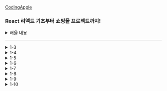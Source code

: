 [CodingApple](https://online.codingapple.com/course/react-basic/)

### React 리액트 기초부터 쇼핑몰 프로젝트까지!
<details>
<summary>배울 내용</summary>

    – class 문법 없이 개발하는 2020스타일 easy-mode 리액트

    – 컴포넌트, Props, State를 이용한 웹앱 개발

    – 리액트로 HTML 모듈화해서 개발하는 법

    – JSX for 반복문, 이벤트 핸들러 등 어떻게 쓰는지 정확히 알려줌

    – 리액트 CLI로 프로젝트 생성, 관리, 빌드하는 법

    – Redux와 context API로 데이터 관리

    – Ajax 등으로 서버 API 요청하는 법 (을 배울 텐데 Ajax가 뭔지 모르니까 그것부터)

    – 라우터로 페이지 나누기

    – 리액트에서 CSS 스타일링 잘하는 법 (styled component, SASS)

    – import/destructuring/arrow function 등 필요한 ES6 문법들

    – 스마트폰에 설치 가능한 Progressive Web App으로 리액트사이트 발행하기

    – (포트폴리오 자랑용) github pages를 이용해 사이트 발행

</details>

-----

<details>
<summary>1-3</summary>

### JSX를 이용해 HTML 페이지 제작해보는 건 처음이겠죠

```
리액트에서 class=""를 넣고 싶다면 className=""

데이터바인딩 var data = '안녕하세요'; <div>{ data }</div>
  -> { } 꼭 중괄호 안에

<div style = {{ color : 'blue', fontSize : '30px' }}>글씨</div>
  -> {속성명 : '속성값} 대쉬(-) 불가능, 붙여쓰고 앞글자를 대문자로 치환
```
</details>

<details>
<summary>1-4</summary>

### 중요한 데이터는 변수 말고 리액트 state로 만들랬죠

state를 쓰는 이유
```
변수가 변경될 때 자동으로 관련된 HTML을 재렌더링되게 만들고 싶어서
수정사항이 자동으로 웹페이지에 스무스~하게 반영되게 만들고 싶어서
```
let [a, b] = useState('ㅇㅇㅇㅇ');
```
a : 실제 저장할 데이터, b : 저장할 데이터를 변결시킬 함수
데이터바인딩 가능 <h3>{a}</h3> => <h3>ㅇㅇㅇㅇ<h3>
Array, Object 가능 let [a, b] = useState(['ㅇㅇ', 'ㄴㄴ']);
```

</details>

<details>
<summary>1-5</summary>

### 버튼에 기능 개발을 해보자 & 리액트 state 변경하는 법

    - 리액트에서 특정 HTML 요소를 클릭했을 때 자바스크립트를 실행하고 싶으면
```
<div onClick = { 실행할 함수 }>
Click이 대문자, {} 중괄호 사용, 그냥 코드가 아닌 함수를 적어야 함
ex) <div onClick = { 함수이름 }>
    <div onClick = { function(){ 실행할 코드 } }>
    <div onClick = { () => { 실행할 코드 } }>
```
state는 변수와는 다르게 값을 변경할 때 지정된 변경 함수를 써야 함
```
ㅇㅇ변경(대체할 데이터) 
ex) <span>👍</span> 을 눌렀을 때 따봉이라는 state를 1 증가하려면 어떻게 해야할까요?
    <span onClick = { { () => { 따봉변경(따봉 + 1) } } }>
```

</details>

<details>
<summary>1-6</summary>

### 숙제 해설 : 블로그 글 수정버튼 만들기

원래 자바스크립트 내에서 array나 object 자료형은 = 등호로 복사하면 각각 별개의 자료형이 생성되는게 아니라 값을 공유함
```
ex) var data1 = [1, 2, 3]; var data2 = data1;
    => data1과 data2는 각각 [1, 2, 3]을 별개로 저장하는 게 아닌 똑같은 값을 공유함
    => data1을 변경하면 data2도 자동으로 변경됨

state도 = 등호를 이용해서 복사하면 문제가 일어나기 때문에 완전히 개별 복사본을 만들어주는 카피를 해야 함
  => ex) var 새로운array = [...원본array]
  => function 제목바꾸기() {
       var newArray = [...글제목];
       newArray[0] = '여자코트 추천';
       글제목변경( newArray );
     } 
```

</details>

<details>
<summary>1-7</summary>

### React Component : 많은 div들을 한 단어로 줄이고 싶은 충동이 들 때

return () 안에 HTML을 넣을 때 태그 2개를 평행하게 넣을 수 없음
```
굳이 쓰고 싶다면
<div>
  <div></div>
  <div></div> 
</div>
```
Component : 리액트에서 제공하는 긴 HTML을 한 단어로 깔끔하게 치환해서 넣을 수 있는 문법
```
함수 만들 듯, 변수 만들 듯 한 단어로 치환해서 원하는 곳에 꽂아넣을 수 있음
```  
방법
```
1. function을 이용해서 함수를 하나 만들기
2. 그 함수 안에 return() 안에 원하는 HTML을 담기
3. 원하는 곳에서 <Modal></Modal> 이라고 사용했을 때 축약한 HTML이 등장
   -> 축약한 HTML 덩어리를 Component 라고 칭함
   -> ex)
      function App (){
        return (
            <div>
                HTML 잔뜩있는 곳
                ...
                <Modal></Modal>
            </div>
        )
      }

      function Modal(){
          return (
              <div className="modal">
                <h2>제목</h2>
                <p>날짜</p>
                <p>상세내용</p>
              </div>
        )
      }
```        
Component의 특징
```
Component 이름 지을 땐 보통 영어 대문자로 시작
return() 안에 태그들이 평행하게 여러 개 들어갈 수 없음 ex) <div>, <></>
Component 위치는 보통 funcion App(){} 와 나란히 만듦
  -> 보통 컴포넌트 안에다가 컴포넌트를 만들진 않기 때문
  -> Component 안에 미리 만들어둔 Component 집어넣기도 가능
```
어떤 HTML들을 Component 만드는게 좋을까
```
사이트에 반복해서 출현하는 HTML 덩어리들
내용이 자주 변경될 것 같은 HTML의 한 부분
다른 페이지를 만들 때
다른 팀원과 협업할 때 웹페이지를 컴포넌트 단위로 작업 분배
```
Component 단점
```
HTML을 깔끔하게 쓰려고 함수 자체를 많이 만드는 것 자체로 관리가 힘듦
<Modal>이라는 컴포넌트가 App(){} 안에 있는 state를 사용하고 싶을 때,
         그냥 바로 쓸 수 없음
  => props라는 문법을 이용해 state를 <Modal>까지 전해줘야 사용 가능
```

</details>

<details>
<summary>1-8</summary>

### 클릭하면 동작하는 UI (모달창) 만드는 법

리액트는 중괄호 내에서 if문을 사용할 수 없어서 삼항연산자를 사용해야 함
```
조건식 ? 조건식 참일 때 실행할 코드 : 조건식 거짓일 때 실행할 코드 
```

</details>

<details>
<summary>1-9</summary>

### map : 많은 div들을 반복문으로 줄이고 싶은 충동이 들 때

반복문도 {중괄호} 안에서 { for (){} } 이렇게 넣을 수 있지않을까 생각할 수 있지만 {중괄호} 안에는 변수, 함수만 입력 가능함
```
중괄호 안에서 쓸 수 있는 map이란 반복문 이용
```  
방법
```
ex1) 
var 어레이 = [2, 3, 4];
어레이.map(function(){
});
  => 모든 array에 붙일 수 있으며 소괄호 안에 콜백 함수 하나 넣는 게 기본, map 안의 코드가 어레이 자료의 갯수만큼 실행됨(ex1에서 3번)

ex2)
var 어레이 = [2, 3, 4];
어레이.map(function(a){
  return a * 10
});
  => 콜백 함수 소괄호 안에 파라미터를 아무 이름이나 입력해주면(ex2에서 a), a라는 파라미터가 어레이 안에 있던 모든 자료를 하나씩 출력해주는 역할을 함 => [20, 30, 40]이 됨

ex3)
var 어레이 = [2, 3, 4];
var newArray = 어레이.map(function(a){
    return a * 10
});
  => 참고로 map 함수는 원본 자료형을 변형시키지 않아서 보통 새로운 변수에 담아서 사용함
      newArray에는 [20,30, 40], 원래 어레이에는 [2, 3, 4]
```      
JSX 안에서 map으로 반복문을 돌리고 싶으면
```
1. 원하는 자료에다가 map을 붙이면 그 자료 갯수만큼 반복문 돌리기 가능
2. 반복을 원하는 HTML을 return 안에 적으면 끝

ex)
<div>
  ~~~HTML 잔뜩~~~
  ...
  { 글제목.map(function(){      
      return (<div>안녕</div>)
  }) }
</div>
  => 현재 글제목 array에는 3개의 데이터가 들어있으니 실행해보면 div도 3개가 남음
```    
반복된 HTML에 각각 다른 내용을 부여하고 싶다면
```
ex)
<div>
  ~~~HTML 잔뜩~~~
  ...
  { 글제목.map(function(a){
      return (
          <div className="list">
            <h3>{ a }</h3>
            ~~~HTML 잔뜩~~~
          </div>
      )
  }) }
</div>
        
반복된 HTML 안에 onClick = {} 이런 거 넣어도 잘 작동함
```
일반 for 반복문을 사용하고 싶다면
```
따로 함수를 만들어서 사용해야 함
  1. 따로 일반 함수를 만들고
  2. 함수 안에 HTML을 담을 array 자료를 하나 생성
  3. 함수 안에서 for 반복문을 이용해 array 내에 HTML을 추가
  4. 완성된 array를 return
  5. 함수를 원하는 곳에 { 함수명() } 데이터바인딩

  ex)
  function 반복된UI(){
    var 어레이 = [];
    for (var i = 0; i < 3; i++) {
        어레이.push(<div>안녕</div>)
    }
    return 어레이
  }
  return (
    <div>
        ~~~HTML 잔뜩~~~
        { 반복된UI() }
    </div>
  )
```

</details>

<details>
<summary>1-10</summary>

### props : 자식이 부모의 state를 가져다쓰고 싶을 땐 말하고 쓰셔야합니다

props를 사용하는 이유
```
1-7에서 App이라는 컴포넌트 안에 <Modal> 이라는 컴포넌트를 만듦
App : 부모 컴포넌트 Modal : 자식 컴포넌트
자식 컴포넌트가 부모 컴포넌트 안에 있던 state를 가져다 쓰고 싶을 때!
props라는 문법으로 state를 전송한 뒤에 {props.state이름} 
```
방법
```
1. <자식컴포넌트 전송할 이름 = { state명 }> 이렇게 사용한 후
2. 자식컴포넌트 선언하는 function 안에 파라미터를 하나 만들어주기
      
ex) 글제목이라는 부모 컴포넌트의 state를 자식 컴포넌트에 전송해보기
    funtion App() {
      let [글제목, 글제목변경] = useState(['aa', 'bb', 'cc']);
        return(
            <div>
              ...
              <Modal 글제목 = {글제목}></Modal>
            </div>
        )
    }
    function Modal(props){
        return(
            <div className="modal">
              <h2>제목 { props.글제목[0] }</h2>
              <p>날짜</p>
              <p>상세내용</p>
            </div>
        )
    }

1. <Mdoal 전송할이름 = {state명}> 이렇게 원하는 state를 적어주면 전송됨
2. function Modal(props){} 이렇게 쓰면 전송된 props 사용 가능
         
  => 무한대 전송 가능
  => props라는 파라미터에는 전송한 모든 props 데이터가 들어가있음
    props.글제목 이런 식으로 원하는 것만 꺼내서 쓰면 됨
  => props 전송할 때 꼭 {} 중괄호로 전송해야 하는 건 아님
    <Modal 글제목 = {변수명}> 변수명을 넣고 싶으면 중괄호
    <Modal 글제목 = "강남우동맛집"> 일반 텍스트를 전송하고 싶으면 따옴표
``

</details>

<details>
<summary>1-11</summary>

### (UI 제작 패턴) props를 응용한 상세페이지 만들기

글말고 따로 버튼 3개를 만들어서 한번 개발해봅시다
```
각각 버튼을 누르면 각각 다른 제목의 모달 제목이 떠야함
  1. 일단 버튼 3개 만들기
  2. 각각 버튼을 누르면 글제목이 수정되어야 함
     Modal이라는 컴포넌트 안에 제목 부분을 props.글제목[누른제목] 으로 수정
     => 누른제목 이라는 변수가 0이면 0번째 제목이 뜬다
  3. App 안에 누른제목이라는 변수를 state로 만들기 (기본값 0)
     => 몇번째 글제목을 눌렀는지의 정보를 보관하는 곳
  4. 모달창 안에 props.글제목[props.누른제목]으로 수정
     <Modal 글제목 = {글제목} 누른제목 = {누른제목}></Modal>으로 수정
     => 부모가 가진 state를 쓰려면 props로 신고하고 써야하기 때문
     <Modal>이라는 태그 안에서 원하는 이름의 props를 전송하고
     Modal 안에서 props.이름 이런 식으로 써야 함
     => 모달창은 누른제목이라는 state의 숫자에 따라서 제목이 변경됨
```   
버튼을 눌렀을 때 state를 변경하려면?
```
ex) 
<button onClick={()=>{ 누른제목변경(0) }}>버튼1</button>
<button onClick={()=>{ 누른제목변경(1) }}>버튼2</button>   
<button onClick={()=>{ 누른제목변경(2) }}>버튼3</button>
```
이제 직접 <h3> 글제목부분에 가서 누르면 state가 변경되게 만들자 (반복문)
```
ex)
{
    글제목.map(function(a){
        return(
            <div className = "list">
              <h3 onClick = { () => { 누른제목변경(0) } }>{ a } ~~html~~ </h3>
            </div>
        )
    })
}

<button onClick={()=>{ 누른제목 = 0 }}>버튼1</button> 처럼 작성하면 에러
  => state를 변경할 땐 state 변경함수를 사용해야 하고, 등호를 사용하면 안 됨

클릭했을 때 동작하게 하기 위해 onClick 안에 state 변경함수 삽입

대충 0이라고 넣었기 때문에 현재는 어떤 제목을 누르던 state가 0으로 변경 됨
```   
0이 아니라 각각 제목들마다 누른제목변경(0), 누른제목변경(1) ~~ 이 되도록 해보자
```
ex)
{
    글제목.map(function(a, i){
        return(
            <div className = "list">
              <h3 onClick = { () => { 누른제목변경(i) } }>{ a } ~~html~~ </h3>
            </div>
        )
    })
}

map 반복문을 쓸 때 다른 파라미터를 뒤에 추가해주면 됨
i =  반복문이 돌면서 0, 1, 2, 3 ~~ 이렇게 하나씩 증가하는 정수를 뜻함
```    
결론
```
1. state 하나 만들고
2. state가 ~~상태면 UI를 ~~이렇게 보여주세요~ 라고 코드 작성
3. 필요하면 버튼을 누르거나 할 땐 state를 ~~이렇게 바꿔주세요~ 추가
```

</details>

<details>
<summary>1-12</summary>

### input 다루기 1 : 사용자가 입력한 글을 변수에 저장하는 법

    - 사용자가 input에 입력한 데이터는 중요한 데이터이기 때문에 state에 저장해서 쓰는 게 일반적
      ex) let[입력값, 입력값변경] = useState('');

    - 사용자가 input에 입력한 값 알아내는 법
      ex)
      let[입력값, 입력값변경] = useState('');

      return(
          <div>
            ~~~HTML잔뜩~~~
            <input onChange = { (e) => { console.log(e.target.value) } }/>
          </div>
      )
      -> input에 onChange 이벤트핸들러를 달고 자바스크립트 문법을 쓰면 됨
         onChange : input에 무언가를 입력할 때마다 특정 함수를 동작시킴
         e.target : '지금 이벤트가 동작하는 HTML 요소', 자바스크립트 문법 (input 태그 등)
         .value : 그 HTML(input 등)에 유저가 입력한 값

    - input에 뭔가를 입력할 때마다 input에 입력된 값을 state에 저장하는 법
      ex)
      let[입력값, 입력값변경] = useState('');

      return(
          <div>
            ~~~HTML잔뜩~~~
            <input onChange = { (e) => { 입력값변경(e.target.value) } }/>
          </div>
      )

</details>

<details>
<summary>1-13</summary>

### input 다루기 2 : 블로그 글발행 기능 만들기

    1. 글을 적을 수 잇는 UI가 하나 필요하고
    2. 버튼을 눌렀을 때 글이 하나 추가되게 만들어야 함

    - 1. 글적을 수 있는 UI부터 디자인해보자
      ex)
      <div>
        HTML 잔뜩 있는 곳
        <div className="publish">
          <input />
          <button>저장</button>
        </div>
      </div>
      
    - 2. 글 적고 저장 버튼을 누르면 게시물이 4개 되어야 함
      -> 1. 일단 사용자가 input에 뭔가를 입력하면 입력한 값을 state로 저장
         2. 버튼을 누르면 그 state를 [글제목이라는 state] 어레이의 뒤에 하나 추가
            => 리액트에선 state를 변경하면 그것과 관련된 HTML도 재렌더링 됨

         => 1. 사용자가 input에 뭔가를 입력하면 입력한 값을 state에 저장하려면
            ex)
            let [입력값, 입력값변경] = useState('');
            
            return(
                <div>
                  ~~~HTML잔뜩~~~
                  <div>
                    <input onChange = { (e) => { 입력값변경(e.target.value) } }/>
                    <button>저장</button>
                  </div>
                </div>
            )
            
         => 2. 버튼을 누르면 입력값 state를 [글제목] state에 추가할 것
            ex)
            let [입력값, 입력값변경] = useState('');
            
            return(
                <div>
                  ~~~HTML잔뜩~~~
                  <div>
                    <input onChange = { (e) => { 입력값변경(e.target.value) } }/>
                    <button onClick = { () => {
                        let arrayCopy = [...글제목];
                        arrayCopy.unshift(입력값);
                        글제목변경(arrayCopy)
                    } }>저장</button>
                  </div>
                </div>
            )
            -> 글제목이라는 state를 수정해서 글제목변경() 안에다가 집어 넣어야 함
               unshift() : array의 맨 앞 자료를 하나 추가
               글제목이라는 state는 직접 수정하면 안 되기 때문에
               1. 글제목을 복사해서 arrayCopy라는 카피본을 하나 만들고
               2. 그걸 수정하고
               3. 그걸 새로운 글제목 state가 되도록 입력

</details>

-----
